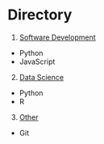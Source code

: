 # Directory
1. [Software Development](/Software-Development/_lists.md)
- Python
- JavaScript

2. [Data Science](/Data-Science/_lists.md)
- Python
- R

3. [Other](/Other/_lists.md)
- Git
